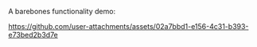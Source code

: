 A barebones functionality demo:

https://github.com/user-attachments/assets/02a7bbd1-e156-4c31-b393-e73bed2b3d7e

